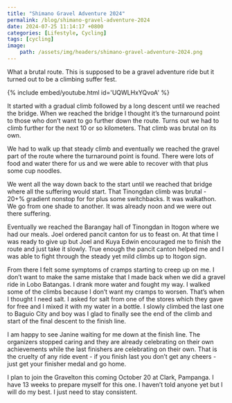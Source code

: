 ```yaml
---
title: "Shimano Gravel Adventure 2024"
permalink: /blog/shimano-gravel-adventure-2024
date: 2024-07-25 11:14:17 +0800
categories: [Lifestyle, Cycling]
tags: [cycling] 
image:
    path: /assets/img/headers/shimano-gravel-adventure-2024.png
---
```



What a brutal route. This is supposed to be a gravel adventure ride but it turned out to be a climbing suffer fest. 

{% include embed/youtube.html id='UQWLHxYQvoA' %}

It started with a gradual climb followed by a long descent until we reached the bridge. When we reached the bridge I thought it’s the turnaround point to those who don’t want to go further down the route. Turns out we had to climb further for the next 10 or so kilometers. That climb was brutal on its own. 

We had to walk up that steady climb and eventually we reached the gravel part of the route where the turnaround point is found. There were lots of food and water there for us and we were able to recover with that plus some cup noodles. 

We went all the way down back to the start until we reached that bridge where all the suffering would start. That Tinongdan climb was brutal - 20+% gradient nonstop for for plus some switchbacks. It was walkathon. We go from one shade to another. It was already noon and we were out there suffering. 

Eventually we reached the Barangay hall of Tinongdan in Itogon where we had our meals. Joel ordered pancit canton for us to feast on. At that time I was ready to give up but Joel and Kuya Edwin encouraged me to finish the route and just take it slowly. True enough the pancit canton helped me and I was able to fight through the steady yet mild climbs up to Itogon sign. 

From there I felt some symptoms of cramps starting to creep up on me. I don’t want to make the same mistake that I made back when we did a gravel ride in Lobo Batangas. I drank more water and fought my way. I walked some of the climbs because I don’t want my cramps to worsen. That’s when I thought I need salt. I asked for salt from one of the stores which they gave for free and I mixed it with my water in a bottle. I slowly climbed the last one to Baguio City and boy was I glad to finally see the end of the climb and start of the final descent to the finish line. 

I am happy to see Janine waiting for me down at the finish line. The organizers stopped caring and they are already celebrating on their own achievements while the last finishers are celebrating on their own. That is the cruelty of any ride event - if you finish last you don’t get any cheers - just get your finisher medal and go home. 

I plan to join the Gravelton this coming October 20 at Clark, Pampanga. I have 13 weeks to prepare myself for this one. I haven’t told anyone yet but I will do my best. I just need to stay consistent.
